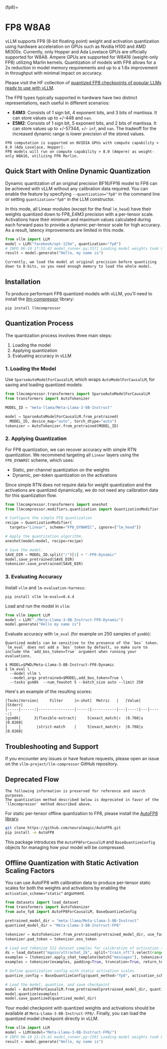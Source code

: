 (fp8)=

# FP8 W8A8

vLLM supports FP8 (8-bit floating point) weight and activation quantization using hardware acceleration on GPUs such as Nvidia H100 and AMD MI300x.
Currently, only Hopper and Ada Lovelace GPUs are officially supported for W8A8.
Ampere GPUs are supported for W8A16 (weight-only FP8) utilizing Marlin kernels.
Quantization of models with FP8 allows for a 2x reduction in model memory requirements and up to a 1.6x improvement in throughput with minimal impact on accuracy.

Please visit the HF collection of [quantized FP8 checkpoints of popular LLMs ready to use with vLLM](https://huggingface.co/collections/neuralmagic/fp8-llms-for-vllm-666742ed2b78b7ac8df13127).

The FP8 types typically supported in hardware have two distinct representations, each useful in different scenarios:

- **E4M3**: Consists of 1 sign bit, 4 exponent bits, and 3 bits of mantissa. It can store values up to +/-448 and `nan`.
- **E5M2**: Consists of 1 sign bit, 5 exponent bits, and 2 bits of mantissa. It can store values up to +/-57344, +/- `inf`, and `nan`. The tradeoff for the increased dynamic range is lower precision of the stored values.

```{note}
FP8 computation is supported on NVIDIA GPUs with compute capability > 8.9 (Ada Lovelace, Hopper).
FP8 models will run on compute capability > 8.0 (Ampere) as weight-only W8A16, utilizing FP8 Marlin.
```

## Quick Start with Online Dynamic Quantization

Dynamic quantization of an original precision BF16/FP16 model to FP8 can be achieved with vLLM without any calibration data required. You can enable the feature by specifying `--quantization="fp8"` in the command line or setting `quantization="fp8"` in the LLM constructor.

In this mode, all Linear modules (except for the final `lm_head`) have their weights quantized down to FP8_E4M3 precision with a per-tensor scale. Activations have their minimum and maximum values calculated during each forward pass to provide a dynamic per-tensor scale for high accuracy. As a result, latency improvements are limited in this mode.

```python
from vllm import LLM
model = LLM("facebook/opt-125m", quantization="fp8")
# INFO 06-10 17:55:42 model_runner.py:157] Loading model weights took 0.1550 GB
result = model.generate("Hello, my name is")
```

```{warning}
Currently, we load the model at original precision before quantizing down to 8-bits, so you need enough memory to load the whole model.
```

## Installation

To produce performant FP8 quantized models with vLLM, you'll need to install the [llm-compressor](https://github.com/vllm-project/llm-compressor/) library:

```console
pip install llmcompressor
```

## Quantization Process

The quantization process involves three main steps:

1. Loading the model
2. Applying quantization
3. Evaluating accuracy in vLLM

### 1. Loading the Model

Use `SparseAutoModelForCausalLM`, which wraps `AutoModelForCausalLM`, for saving and loading quantized models:

```python
from llmcompressor.transformers import SparseAutoModelForCausalLM
from transformers import AutoTokenizer

MODEL_ID = "meta-llama/Meta-Llama-3-8B-Instruct"

model = SparseAutoModelForCausalLM.from_pretrained(
  MODEL_ID, device_map="auto", torch_dtype="auto")
tokenizer = AutoTokenizer.from_pretrained(MODEL_ID)
```

### 2. Applying Quantization

For FP8 quantization, we can recover accuracy with simple RTN quantization. We recommend targeting all `Linear` layers using the `FP8_DYNAMIC` scheme, which uses:

- Static, per-channel quantization on the weights
- Dynamic, per-token quantization on the activations

Since simple RTN does not require data for weight quantization and the activations are quantized dynamically, we do not need any calibration data for this quantization flow.

```python
from llmcompressor.transformers import oneshot
from llmcompressor.modifiers.quantization import QuantizationModifier

# Configure the simple PTQ quantization
recipe = QuantizationModifier(
  targets="Linear", scheme="FP8_DYNAMIC", ignore=["lm_head"])

# Apply the quantization algorithm.
oneshot(model=model, recipe=recipe)

# Save the model.
SAVE_DIR = MODEL_ID.split("/")[1] + "-FP8-Dynamic"
model.save_pretrained(SAVE_DIR)
tokenizer.save_pretrained(SAVE_DIR)
```

### 3. Evaluating Accuracy

Install `vllm` and `lm-evaluation-harness`:

```console
pip install vllm lm-eval==0.4.4
```

Load and run the model in `vllm`:

```python
from vllm import LLM
model = LLM("./Meta-Llama-3-8B-Instruct-FP8-Dynamic")
model.generate("Hello my name is")
```

Evaluate accuracy with `lm_eval` (for example on 250 samples of `gsm8k`):

```{note}
Quantized models can be sensitive to the presence of the `bos` token. `lm_eval` does not add a `bos` token by default, so make sure to include the `add_bos_token=True` argument when running your evaluations.
```

```console
$ MODEL=$PWD/Meta-Llama-3-8B-Instruct-FP8-Dynamic
$ lm_eval \
  --model vllm \
  --model_args pretrained=$MODEL,add_bos_token=True \
  --tasks gsm8k  --num_fewshot 5 --batch_size auto --limit 250
```

Here's an example of the resulting scores:

```text
|Tasks|Version|     Filter     |n-shot|  Metric   |   |Value|   |Stderr|
|-----|------:|----------------|-----:|-----------|---|----:|---|-----:|
|gsm8k|      3|flexible-extract|     5|exact_match|↑  |0.768|±  |0.0268|
|     |       |strict-match    |     5|exact_match|↑  |0.768|±  |0.0268|
```

## Troubleshooting and Support

If you encounter any issues or have feature requests, please open an issue on the `vllm-project/llm-compressor` GitHub repository.

## Deprecated Flow

```{note}
The following information is preserved for reference and search purposes.
The quantization method described below is deprecated in favor of the `llmcompressor` method described above.
```

For static per-tensor offline quantization to FP8, please install the [AutoFP8 library](https://github.com/neuralmagic/autofp8).

```bash
git clone https://github.com/neuralmagic/AutoFP8.git
pip install -e AutoFP8
```

This package introduces the `AutoFP8ForCausalLM` and `BaseQuantizeConfig` objects for managing how your model will be compressed.

## Offline Quantization with Static Activation Scaling Factors

You can use AutoFP8 with calibration data to produce per-tensor static scales for both the weights and activations by enabling the `activation_scheme="static"` argument.

```python
from datasets import load_dataset
from transformers import AutoTokenizer
from auto_fp8 import AutoFP8ForCausalLM, BaseQuantizeConfig

pretrained_model_dir = "meta-llama/Meta-Llama-3-8B-Instruct"
quantized_model_dir = "Meta-Llama-3-8B-Instruct-FP8"

tokenizer = AutoTokenizer.from_pretrained(pretrained_model_dir, use_fast=True)
tokenizer.pad_token = tokenizer.eos_token

# Load and tokenize 512 dataset samples for calibration of activation scales
ds = load_dataset("mgoin/ultrachat_2k", split="train_sft").select(range(512))
examples = [tokenizer.apply_chat_template(batch["messages"], tokenize=False) for batch in ds]
examples = tokenizer(examples, padding=True, truncation=True, return_tensors="pt").to("cuda")

# Define quantization config with static activation scales
quantize_config = BaseQuantizeConfig(quant_method="fp8", activation_scheme="static")

# Load the model, quantize, and save checkpoint
model = AutoFP8ForCausalLM.from_pretrained(pretrained_model_dir, quantize_config)
model.quantize(examples)
model.save_quantized(quantized_model_dir)
```

Your model checkpoint with quantized weights and activations should be available at `Meta-Llama-3-8B-Instruct-FP8/`.
Finally, you can load the quantized model checkpoint directly in vLLM.

```python
from vllm import LLM
model = LLM(model="Meta-Llama-3-8B-Instruct-FP8/")
# INFO 06-10 21:15:41 model_runner.py:159] Loading model weights took 8.4596 GB
result = model.generate("Hello, my name is")
```
